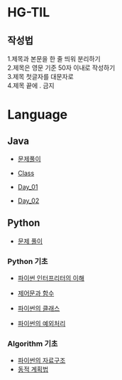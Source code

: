 # HG-TIL

## 작성법

1.제목과 본문을 한 줄 띄워 분리하기   
2.제목은 영문 기준 50자 이내로 작성하기    
3.제목 첫글자를 대문자로   
4.제목 끝에 . 금지   



# Language

## Java
 - [문제풀이](https://github.com/JangHyoGwang/TIL/blob/main/Java/%EB%AC%B8%EC%A0%9C%ED%92%80%EC%9D%B4.md)
 - [Class](https://github.com/JangHyoGwang/TIL/blob/main/Java/Class.md)
 
 - [Day_01](https://github.com/JangHyoGwang/TIL/blob/main/Java/Day_01.md)   
 
 - [Day_02](https://github.com/JangHyoGwang/TIL/blob/main/Java/Day_02.md)   
      

## Python
- [문제 풀이](https://github.com/JangHyoGwang/TIL/blob/main/Python/%EB%AC%B8%EC%A0%9C%ED%92%80%EC%9D%B4.md)

### Python 기초
 
- [파이썬 인터프리터의 이해](https://github.com/JangHyoGwang/TIL/blob/main/Python/%ED%8C%8C%EC%9D%B4%EC%8D%AC%20%EC%9D%B8%ED%84%B0%ED%94%84%EB%A6%AC%ED%84%B0.ipynb)   

- [제어문과 함수](https://github.com/JangHyoGwang/TIL/blob/main/%EC%A0%9C%EC%96%B4%EB%AC%B8%EA%B3%BC%20%ED%95%A8%EC%88%98.ipynb)    

- [파이썬의 클래스](https://github.com/JangHyoGwang/TIL/blob/main/%ED%8C%8C%EC%9D%B4%EC%8D%AC%EC%9D%98%20%ED%81%B4%EB%9E%98%EC%8A%A4.ipynb)   

- [파이썬의 예외처리](https://github.com/JangHyoGwang/TIL/blob/main/%ED%8C%8C%EC%9D%B4%EC%8D%AC%EC%9D%98%20%EC%98%88%EC%99%B8%EC%B2%98%EB%A6%AC.ipynb)  

### Algorithm 기초

- [파이썬의 자료구조](https://github.com/JangHyoGwang/TIL/blob/main/Python/%ED%8C%8C%EC%9D%B4%EC%8D%AC%EC%9D%98%20%EC%9E%90%EB%A3%8C%EA%B5%AC%EC%A1%B0.ipynb)   
- [동적 계획법](https://github.com/JangHyoGwang/TIL/blob/main/Python/%EB%8F%99%EC%A0%81%EA%B3%84%ED%9A%8D%EB%B2%95%20(1).ipynb)

